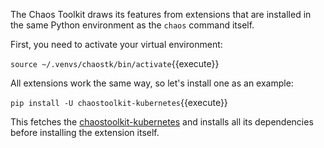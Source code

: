 The Chaos Toolkit draws its features from extensions that are installed in the
same Python environment as the `chaos` command itself.

First, you need to activate your virtual environment:

`source ~/.venvs/chaostk/bin/activate`{{execute}}

All extensions work the same way, so let's install one as an example:

`pip install -U chaostoolkit-kubernetes`{{execute}}

This fetches the
[chaostoolkit-kubernetes](https://github.com/chaostoolkit/chaostoolkit-kubernetes)
and installs all its dependencies before installing the extension itself.
